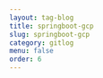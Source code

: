 ```yaml
---
layout: tag-blog
title: springboot-gcp
slug: springboot-gcp
category: gitlog
menu: false
order: 6
---
```

